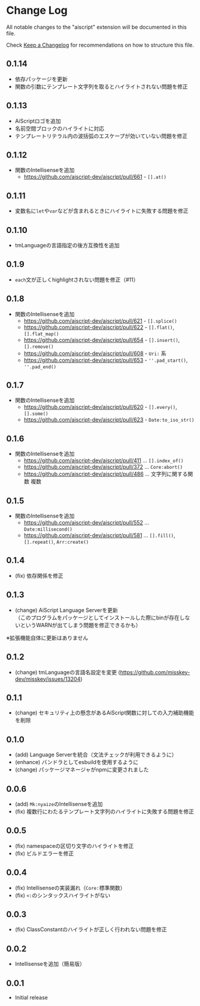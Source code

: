 # Change Log

All notable changes to the "aiscript" extension will be documented in this file.

Check [Keep a Changelog](http://keepachangelog.com/) for recommendations on how to structure this file.

## 0.1.14
- 依存パッケージを更新
- 関数の引数にテンプレート文字列を取るとハイライトされない問題を修正

## 0.1.13
- AiScriptロゴを追加
- 名前空間ブロックのハイライトに対応
- テンプレートリテラル内の波括弧のエスケープが効いていない問題を修正

## 0.1.12
- 関数のIntellisenseを追加
  - https://github.com/aiscript-dev/aiscript/pull/661 - `[].at()`

## 0.1.11
- 変数名に`let`や`var`などが含まれるときにハイライトに失敗する問題を修正

## 0.1.10
- tmLanguageの言語指定の後方互換性を追加

## 0.1.9
- `each`文が正しくhighlightされない問題を修正（#11）

## 0.1.8
- 関数のIntellisenseを追加
  - https://github.com/aiscript-dev/aiscript/pull/621 - `[].splice()`
  - https://github.com/aiscript-dev/aiscript/pull/622 - `[].flat()`, `[].flat_map()`
  - https://github.com/aiscript-dev/aiscript/pull/654 - `[].insert()`, `[].remove()`
  - https://github.com/aiscript-dev/aiscript/pull/608 - `Uri:` 系
  - https://github.com/aiscript-dev/aiscript/pull/653 - `''.pad_start()`, `''.pad_end()`

## 0.1.7
- 関数のIntellisenseを追加
  - https://github.com/aiscript-dev/aiscript/pull/620 - `[].every()`, `[].some()`
  - https://github.com/aiscript-dev/aiscript/pull/623 - `Date:to_iso_str()`

## 0.1.6
- 関数のIntellisenseを追加
  - https://github.com/aiscript-dev/aiscript/pull/411 … `[].index_of()`
  - https://github.com/aiscript-dev/aiscript/pull/372 … `Core:abort()`
  - https://github.com/aiscript-dev/aiscript/pull/486 … 文字列に関する関数 複数

## 0.1.5
- 関数のIntellisenseを追加
  - https://github.com/aiscript-dev/aiscript/pull/552 … `Date:millisecond()`
  - https://github.com/aiscript-dev/aiscript/pull/581 … `[].fill()`, `[].repeat()`, `Arr:create()`

## 0.1.4
- (fix) 依存関係を修正

## 0.1.3
- (change) AiScript Language Serverを更新  
  （このプログラムをパッケージとしてインストールした際にbinが存在しないというWARNが出てしまう問題を修正できるかも）

※拡張機能自体に更新はありません

## 0.1.2
- (change) tmLanguageの言語名設定を変更 (https://github.com/misskey-dev/misskey/issues/13204)

## 0.1.1
- (change) セキュリティ上の懸念があるAiScript関数に対しての入力補助機能を削除

## 0.1.0
- (add) Language Serverを統合（文法チェックが利用できるように）
- (enhance) バンドラとしてesbuildを使用するように
- (change) パッケージマネージャがnpmに変更されました

## 0.0.6
- (add) `Mk:nyaize`のIntellisenseを追加
- (fix) 複数行にわたるテンプレート文字列のハイライトに失敗する問題を修正

## 0.0.5
- (fix) namespaceの区切り文字のハイライトを修正
- (fix) ビルドエラーを修正

## 0.0.4
- (fix) Intellisenseの実装漏れ（`Core:`標準関数）
- (fix) `<:`のシンタックスハイライトがない

## 0.0.3
- (fix) ClassConstantのハイライトが正しく行われない問題を修正

## 0.0.2
- Intellisenseを追加（簡易版）

## 0.0.1

- Initial release
